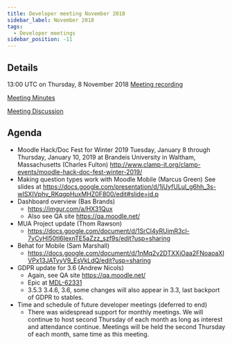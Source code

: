 ```yaml
---
title: Developer meeting November 2018
sidebar_label: November 2018
tags:
  - Developer meetings
sidebar_position: -11
---
```


## Details

13:00 UTC on Thursday, 8 November 2018
[Meeting recording](https://moodle.zoom.us/recording/share/Mr-bvxWlUMUYLP0oURE2jsld986Zgzw6wcRvOxL0qo-wIumekTziMw)

[Meeting Minutes](https://devpad.moodle.org/p/MoodleDevCommunity-11-18)

[Meeting Discussion](https://moodle.org/mod/forum/discuss.php?d=378121)

## Agenda

- Moodle Hack/Doc Fest for Winter 2019 Tuesday, January 8 through Thursday, January 10, 2019 at Brandeis University in Waltham, Massachusetts (Charles Fulton)
http://www.clamp-it.org/clamp-events/moodle-hack-doc-fest-winter-2019/
- Making question types work with Moodle Mobile (Marcus Green)
See slides at https://docs.google.com/presentation/d/1jUyfULul_g6hh_3s-wISXIVphv_RKqgpHuxMHZ0F800/edit#slide=id.p
- Dashboard overview (Bas Brands)
  - https://imgur.com/a/HX31Qux
  - Also see QA site https://qa.moodle.net/
- MUA Project update (Thom Rawson)
  - https://docs.google.com/document/d/1SrCl4yRUimR3cl-7yCyHI50tl6IexnTE5aZzz_szf9s/edit?usp=sharing
- Behat for Mobile (Sam Marshall)
  - https://docs.google.com/document/d/1nMq2v2DTXXiOaa2FNoaoaXIVPx13JATyyV9_EsVkLdQ/edit?usp=sharing
- GDPR update for 3.6 (Andrew Nicols)
  - Again, see QA site https://qa.moodle.net/
  - Epic at [MDL-62331](https://tracker.moodle.org/browse/MDL-62331)
  - 3.5.3 3.4.6, 3.6, some changes will also appear in 3.3, last backport of GDPR to stables.
- Time and schedule of future developer meetings (deferred to end)
  - There was widespread support for monthly meetings. We will continue to host second Thursday of each month as long as interest and attendance continue. Meetings will be held the second Thursday of each month, same time as this meeting.
